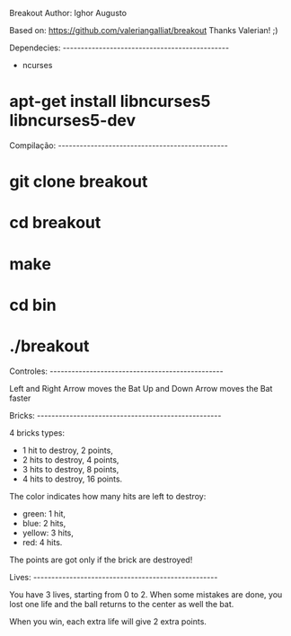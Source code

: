 Breakout
Author: Ighor Augusto

Based on: https://github.com/valeriangalliat/breakout
Thanks Valerian! ;)

Dependecies: ----------------------------------------------

- ncurses

# apt-get install libncurses5 libncurses5-dev

Compilação: -----------------------------------------------

# git clone breakout
# cd breakout
# make
# cd bin
# ./breakout

Controles: ------------------------------------------------

Left and Right Arrow moves the Bat
Up and Down Arrow moves the Bat faster

Bricks: ---------------------------------------------------

4 bricks types:

- 1 hit to destroy, 2 points,
- 2 hits to destroy, 4 points,
- 3 hits to destroy, 8 points,
- 4 hits to destroy, 16 points.

The color indicates how many hits are left to destroy:

- green:	1 hit,
- blue:		2 hits,
- yellow:	3 hits,
- red:		4 hits.

The points are got only if the brick are destroyed!

Lives: ---------------------------------------------------

You have 3 lives, starting from 0 to 2. When some mistakes
are done, you lost one life and the ball returns to the
center as well the bat.

When you win, each extra life will give 2 extra points.